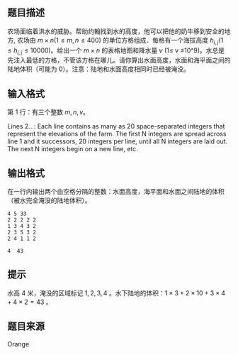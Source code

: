 ## 题目描述

农场面临着洪水的威胁。帮助约翰找到水的高度，他可以把他的奶牛移到安全的地方, 农场由 $m × n(1 ≤ m, n ≤ 400)$ 的单位方格组成．每格有一个海拔高度 $h_{i,j}(1≤h_{i,j}≤10000)$。给出一个 $m × n$ 的表格地图和降水量 $v$ (1≤ v ≤10^9)。水总是先注入最低的方格，不管该方格在哪儿。请你算出水面高度，水面和海平面之间的陆地体积（可能为 $0$）。注意：陆地和水面高度相同时已经被淹没。

## 输入格式

第 $1$ 行：有三个整数 $m, n, v$。

Lines 2...: Each line contains as many as 20 space-separated integers that represent the elevations of the farm. The first N integers are spread across line 1 and it successors, 20 integers per line, until all N integers are laid out. The next N integers begin on a new line, etc.

## 输出格式

在一行内输出两个由空格分隔的整数：水面高度，海平面和水面之间陆地的体积（被水完全淹没的陆地体积）。

```input1
4 5 33
2 2 2 2 2
1 3 4 3 2
2 3 5 3 2
2 4 1 1 2
```

```output1
4  43
```

## 提示

水高 $4$ 米，淹没的区域标记 $1, 2, 3, 4$ 。水下陆地的体积：$1 × 3 + 2 × 10 + 3 × 4 + 4 × 2 = 43$ 。

## 题目来源

Orange

